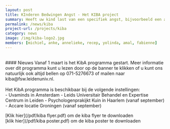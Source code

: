 ```yaml
---
layout: post
title: KInderen Bedwingen Angst - Het KIBA project
summary: Heeft uw kind last van een specifiek angst, bijvoorbeeld een angst voor honden, hoogtes, injecties, onweer, het donker, spinnen of andere dieren? Dan is het KibA programma misschien wel iets voor hem of haar!
permalink: /news/kiba
project-url: /projects/kiba
category: news
image: /img/kiba-logo2.jpg
members: [michiel, anke, annelieke, recep, yolinda, amal, fabienne]
---
```



<br>
#### Nieuws
Vanaf 1 maart is het KibA programma gestart. Meer informatie over dit programma kunt u lezen door op de banner te klikken of u kunt ons natuurlijk ook altijd bellen op 071-5276673 of mailen naar kiba@fsw.leidenuniv.nl.
<br>
<br>
Het KibA programma is beschikbaar bij de volgende instellingen: <br>
- Uvaminds in Amsterdam
- Leids Universitair Behandel en Expertise Centrum in Leiden
- Psychologenprakijkt Kuin in Haarlem (vanaf september)
- Accare locatie Groningen (vanaf september)

[Klik hier](/pdf/kiba flyer.pdf) om de kiba flyer te downloaden
<br>
[klik hier](/pdf/kiba poster.pdf) om de kiba poster te downloaden

